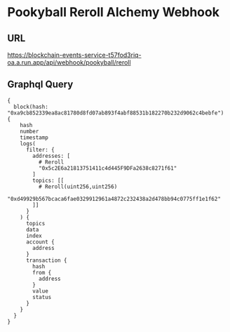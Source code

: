 # Pookyball Reroll Alchemy Webhook

## URL

https://blockchain-events-service-t57fod3riq-oa.a.run.app/api/webhook/pookyball/reroll

## Graphql Query

```
{
  block(hash: "0xa9cb852339ea8ac81780d8fd07ab893f4abf88531b182270b232d9062c4bebfe") {
    hash
    number
    timestamp
    logs(
      filter: {
        addresses: [
          # Reroll
          "0x5c2E6a21813751411c4d445F9DFa2638c8271f61"
        ]
        topics: [[
          # Reroll(uint256,uint256)
          "0xd49929b567bcaca6fae0329912961a4872c232438a2d478bb94c0775ff1e1f62"
        ]]
      }
    ) {
      topics
      data
      index
      account {
        address
      }
      transaction {
        hash
        from {
          address
        }
        value
        status
      }
    }
  }
}
```
